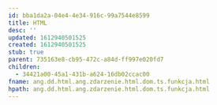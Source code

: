 ```yaml
---
id: bba1da2a-04e4-4e34-916c-99a7544e8599
title: HTML
desc: ''
updated: 1612940501525
created: 1612940501525
stub: true
parent: 735163e8-cb95-472c-a84d-ff997e020fd7
children:
  - 34421a00-45a1-431b-a624-16db02ccac00
fname: ang.dd.html.ang.zdarzenie.html.dom.ts.funkcja.html
hpath: ang.dd.html.ang.zdarzenie.html.dom.ts.funkcja.html
---
```



